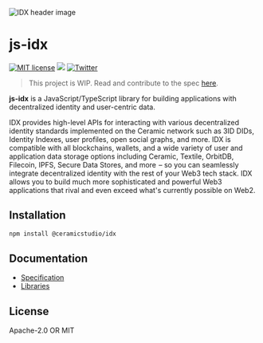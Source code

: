 ![IDX header image](https://uploads-ssl.webflow.com/5e4b58d7f08158ece0209bbd/5f918d0b08173a9e9770ed59_idx%20opengraph.png)

# js-idx

[![MIT license](https://img.shields.io/badge/License-MIT-blue.svg)](https://lbesson.mit-license.org/)
[![](https://img.shields.io/badge/Chat%20on-Discord-orange.svg?style=flat)](https://chat.idx.xyz)
[![Twitter](https://img.shields.io/twitter/follow/identityindex?label=Follow&style=social)](https://twitter.com/identityindex)

> This project is WIP. Read and contribute to the spec [here](https://www.notion.so/threebox/IDP2P-IDW-2-0-e713338a094a44758ce2c3f21cdce27e).

**js-idx** is a JavaScript/TypeScript library for building applications with decentralized identity and user-centric data.

IDX provides high-level APIs for interacting with various decentralized identity standards implemented on the Ceramic network such as 3ID DIDs, Identity Indexes, user profiles, open social graphs, and more. IDX is compatible with all blockchains, wallets, and a wide variety of user and application data storage options including Ceramic, Textile, OrbitDB, Filecoin, IPFS, Secure Data Stores, and more  – so you can seamlessly integrate decentralized identity with the rest of your Web3 tech stack. IDX allows you to build much more sophisticated and powerful Web3 applications that rival and even exceed what's currently possible on Web2.

## Installation

```sh
npm install @ceramicstudio/idx
```

## Documentation

- [Specification](https://idx.xyz/docs/)
- [Libraries](https://idx.xyz/docs/libs-getting-started)

## License

Apache-2.0 OR MIT
